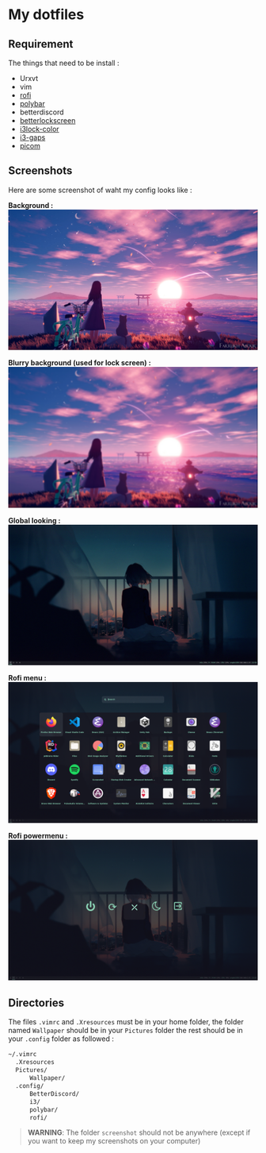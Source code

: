 My dotfiles
===
Requirement
---

The things that need to be install :
- Urxvt
- vim
- [rofi](https://github.com/davatorium/rofi)
- [polybar](https://github.com/polybar/polybar)
- betterdiscord
- [betterlockscreen](https://github.com/betterlockscreen/betterlockscreen)
- [i3lock-color](https://github.com/Raymo111/i3lock-color)
- [i3-gaps](https://github.com/Airblader/i3)
- [picom](https://github.com/yshui/picom)

Screenshots
---
Here are some screenshot of waht my config looks like :

**Background :**
![Alt text](Wallpaper/bg.jpg?raw=true "Background")


**Blurry background (used for lock screen) :**
![Alt text](Wallpaper/bg_blurred_sized.png?raw=true "Blurry background")


**Global looking :**
![Alt text](screenshot/screenshot.png?raw=true "screenshot")


**Rofi menu :**
![Alt text](screenshot/rofi-menu-screenshot.png?raw=true "Rofi menu screenshot")


**Rofi powermenu :**
![Alt text](screenshot/rofi-powermenu-screenshot.png?raw=true "Rofi powermenu screenshot")


Directories
---
The files `.vimrc` and `.Xresources` must be in your home folder, the folder named `Wallpaper` should be in your `Pictures` folder the rest should be in your `.config` folder as followed :
```
~/.vimrc
  .Xresources
  Pictures/
      Wallpaper/
  .config/
      BetterDiscord/
      i3/
      polybar/
      rofi/
```
> **WARNING**: The folder `screenshot` should not be anywhere (except if you want to keep my screenshots on your computer)
